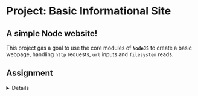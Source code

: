 # Project: Basic Informational Site

## A simple **Node** website!

This project gas a goal to use the core modules of **`NodeJS`** to create a basic webpage, handling `http` requests, `url` inputs and `filesystem` reads.

## <a>Assignment</a>

<details>

<ol>
    <li>Make a project directory and create the following files inside that directory:
    <ul>
        <li>index.html</li>
        <li>about.html</li>
        <li>contact-me.html</li>
        <li>404.html</li>
    </ul>
    </li>
    <li>Create your node.js server file <code>index.js</code> and add the code needed to serve the right page according to the url.
    <ul>
        <li><a href="http://localhost:8080" target="_blank" rel="noopener noreferrer">localhost:8080</a> should take users to index.html</li>
        <li><a href="http://localhost:8080/about" target="_blank" rel="noopener noreferrer">localhost:8080/about</a> should take users to about.html</li>
        <li><a href="http://localhost:8080/contact-me" target="_blank" rel="noopener noreferrer">localhost:8080/contact-me</a> should take users to contact-me.html</li>
        <li>404.html should display any time the user tries to go to a page not listed above.</li>
    </ul>
    </li>
</ol>
